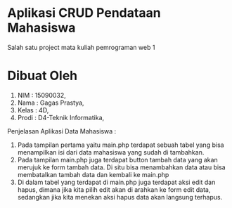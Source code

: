Aplikasi CRUD Pendataan Mahasiswa  
=================================


Salah satu project mata kuliah pemrograman web 1

# Dibuat Oleh
1. NIM 	        : 15090032,
2. Nama		    : Gagas Prastya,
3. Kelas  	    : 4D,
4. Prodi		: D4-Teknik Informatika,

Penjelasan Aplikasi Data Mahasiswa :

1. Pada tampilan pertama yaitu main.php terdapat sebuah tabel yang bisa menampilkan isi dari data mahasiswa yang sudah di tambahkan.
2. Pada tampilan main.php juga terdapat button tambah data yang akan merujuk ke form tambah data. Di situ bisa menambahkan data atau bisa membatalkan tambah data dan kembali ke main.php
3. Di dalam tabel yang terdapat di main.php juga terdapat aksi edit dan hapus, dimana jika kita pilih edit akan di arahkan ke form edit data, sedangkan jika kita menekan aksi hapus data akan langsung terhapus.